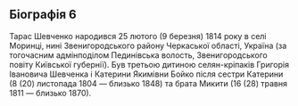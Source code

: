 ﻿---
name: Тарас Григорович Шевченко 6
birthdate: 09.03.1814
birthplace: с. Моринці, Київська губернія
deathdate: 10.03.1861
description: Український поет, письменник (драматург, прозаїк), художник (живописець, гравер), громадський та політичний діяч
image: assets/img/shevchenko.png
---

## Біографія 6
Тарас Шевченко народився 25 лютого (9 березня) 1814 року в селі Моринці, нині Звенигородського району Черкаської області, Україна (за тогочасним адмінподілом Пединівська волость, Звенигородського повіту Київської губернії). Був третьою дитиною селян-кріпаків Григорія Івановича Шевченка і Катерини Якимівни Бойко після сестри Катерини (8 (20) листопада 1804 — близько 1848) та брата Микити (16 (28) травня 1811 — близько 1870).

